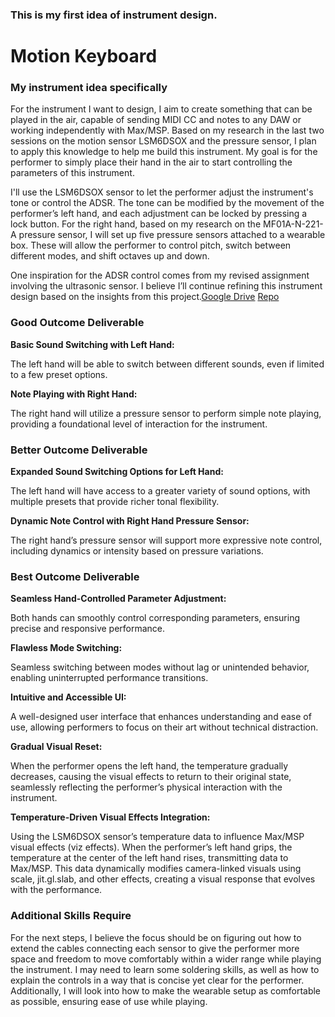 ### This is my first idea of instrument design.

# Motion Keyboard


### My instrument idea specifically

For the instrument I want to design, I aim to create something that can be played in the air, capable of sending MIDI CC and notes to any DAW or working independently with Max/MSP. Based on my research in the last two sessions on the motion sensor LSM6DSOX and the pressure sensor, I plan to apply this knowledge to help me build this instrument. My goal is for the performer to simply place their hand in the air to start controlling the parameters of this instrument.

I'll use the LSM6DSOX sensor to let the performer adjust the instrument's tone or control the ADSR. The tone can be modified by the movement of the performer’s left hand, and each adjustment can be locked by pressing a lock button. For the right hand, based on my research on the MF01A-N-221-A pressure sensor, I will set up five pressure sensors attached to a wearable box. These will allow the performer to control pitch, switch between different modes, and shift octaves up and down.

One inspiration for the ADSR control comes from my revised assignment involving the ultrasonic sensor. I believe I’ll continue refining this instrument design based on the insights from this project.[Google Drive](https://drive.google.com/drive/folders/103PamP4QufTZJQmk1LSWuOoSu0nwhBnQ?usp=share_link) [Repo](https://github.com/DeshuiY/EP-390_Distance-based-Musical-Instrument)




### Good Outcome Deliverable

**Basic Sound Switching with Left Hand:**

The left hand will be able to switch between different sounds, even if limited to a few preset options.

**Note Playing with Right Hand:**

The right hand will utilize a pressure sensor to perform simple note playing, providing a foundational level of interaction for the instrument.

### Better Outcome Deliverable

**Expanded Sound Switching Options for Left Hand:** 

The left hand will have access to a greater variety of sound options, with multiple presets that provide richer tonal flexibility.

**Dynamic Note Control with Right Hand Pressure Sensor:** 

The right hand’s pressure sensor will support more expressive note control, including dynamics or intensity based on pressure variations.


### Best Outcome Deliverable

**Seamless Hand-Controlled Parameter Adjustment:**

Both hands can smoothly control corresponding parameters, ensuring precise and responsive performance.

**Flawless Mode Switching:**

Seamless switching between modes without lag or unintended behavior, enabling uninterrupted performance transitions.

**Intuitive and Accessible UI:** 

A well-designed user interface that enhances understanding and ease of use, allowing performers to focus on their art without technical distraction.

**Gradual Visual Reset:** 

When the performer opens the left hand, the temperature gradually decreases, causing the visual effects to return to their original state, seamlessly reflecting the performer’s physical interaction with the instrument.

**Temperature-Driven Visual Effects Integration:** 

Using the LSM6DSOX sensor’s temperature data to influence Max/MSP visual effects (viz effects). When the performer’s left hand grips, the temperature at the center of the left hand rises, transmitting data to Max/MSP. This data dynamically modifies camera-linked visuals using scale, jit.gl.slab, and other effects, creating a visual response that evolves with the performance.

### Additional Skills Require 

For the next steps, I believe the focus should be on figuring out how to extend the cables connecting each sensor to give the performer more space and freedom to move comfortably within a wider range while playing the instrument. I may need to learn some soldering skills, as well as how to explain the controls in a way that is concise yet clear for the performer. Additionally, I will look into how to make the wearable setup as comfortable as possible, ensuring ease of use while playing.